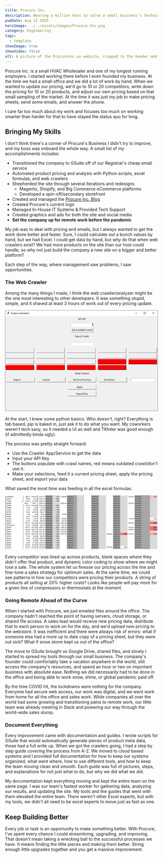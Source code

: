 ```yaml
---
title: Procure Inc.
description: Wearing a million hats to solve a small business's technical and marketing problems.
pubDate: Aug 12 2025
heroImage: ../../assets/images/Procure-Inc.png
category: Engineering
tags:
  - template
showImage: true
showVideo: false
alt: A picture of the Procureinc.us website, cropped to the header and main carousel/banner.
---
```

Procure Inc. is a small HVAC Wholesaler and one of my longest running employers. I started working there before I even founded my business. At the time we had a small office and we did a lot of work by hand. When we wanted to update our pricing, we'd go to 10 or 20 competitors, write down the pricing for 10 or 20 products, and adjust our own pricing based on that small sampling of the market. At the time it was just my job to make pricing sheets, send some emails, and answer the phone.

I care far too much about my work and focuses too much on working smarter than harder for that to have stayed the status quo for long.

## Bringing My Skills

I don't think there's a corner of Procure's Business I didn't try to improve, and my boss was onboard the whole way. A small list of my accomplishments includes:

- Transitioned the company to GSuite off of our Registrar's cheap email service
- Automated product pricing and analysis with Python scripts, excel formulas, and web crawlers
- Shepherded the site through several iterations and redesigns
	- Magento, Shopify, and Big Commerce eCommerce platforms
	- Developed a spin-off/secondary storefront
- Created and managed the [Procure Inc. Blog](https://web.archive.org/web/20220811172404/https://blog.procureinc.us/)
- Created Procure's current logo
- Managed In-House IT Systems & Provided Tech Support
- Created graphics and ads for both the site and social media
- **Set the company up for remote work before the pandemic**

My job was to deal with pricing and emails, but I always wanted to get the work done better and faster. Sure, I could calculate out a bunch values by hand, but we had Excel. I could get data by hand, but why do that when web crawlers exist? We had more products on the site than our host could handle, so why not just build the company a new site on a bigger and better platform?

Each step of the way, where management saw problems, I saw opportunities. 

### The Web Crawler

Among the many things I made, I think the web crawler/analyzer might be the one most interesting to other developers. It was something stupid, simple, and it shaved at least 3 hours of work out of every pricing update.

![Procure Inc Web Crawler/Analyzer App UI. It's mostly a grid of blank buttons and a text box for an API Key made in Python's TKInter.](../../assets/images/ProcureCrawlerApp.png)

At the start, I knew some python basics. Who doesn't, right? Everything is tab based, pip is baked in, just ask it to do what you want. My coworkers weren't tech savy, so it needed a UI as well and TKInter was good enough (if admittedly kinda ugly). 

The process was pretty straight forward:
- Use the Crawler App/Service to get the data
- Input your API Key
- The buttons populate with crawl names, red means outdated crawl/don't use it.
- Make your selections, feed it a current pricing sheet, apply the pricing sheet, and export your data

What saved the most time was feeding in all the excel formulas. 

![An excel sheet showing pricing data, formulas, and color coding](../../assets/images/ProcureCrawlerResults.png)

Every competitor was lined up across products, blank spaces where they didn't offer that product, and dynamic color coding to show where we might lose a sale. The whole system let us finesse our pricing across the line and fine-tune a sales strategy for optimum sales. At the same time, we could see patterns in how our competitors were pricing their products. A string of products all selling at 20% higher costs? Looks like people will pay more for a given line of compressors or thermostats at the moment.


### Going Remote Ahead of the Curve

When I started with Procure, we just emailed files around the office. The company hadn't reached the point of having servers, cloud storage, or shared file access. A sales lead would receive new pricing data, distribute that to each person to work on for the day, and we'd upload new pricing to the webstore. It was inefficient and there were always risk of errors: what if someone else had a more up to date copy of a pricing sheet, but they were out sick? What if snow storm kept us out of the office?

The move to GSuite brought us Google Drive, shared files, and slowly I started to spread my tools through our small business. The company's founder could comfortably take a vacation anywhere in the world, still access the company's resources, and spend an hour or two on important business with absolute ease. Nothing we did necessarily had to be done in the office and being able to work snow, shine, or global pandemic paid off.

By the time COVID hit, the lockdowns were nothing for the company. Everyone had secure web access, our work was digital, and we went work from home for all the office and sales work. While companies all over the world had some growing and transitioning pains to remote work, our little team was already meeting in Slack and powering our way through the world-wide sales slump.

### Document Everything

Every improvement came with documentation and guides. I wrote scripts for GSuite that would automatically generate pieces of product meta data, those had a full write up. When we got the crawlers going, I had a step by step guide covering the process from A-Z. We moved to cloud based systems and I provided full documentation for how to keep our systems organized, what went where, how to use different tools, and how to keep the team moving clean and smooth. Each guide was full of pictures, steps, and explanations for not just what to do, but why we did what we did.

My documentation kept everything moving and kept the entire team on the same page. I was our team's fastest worker for gathering data, analyzing our results, and updating the site. My tools and the guides that went with them elevated the entire team. There weren't other Excel experts, but with my tools, we didn't all need to be excel experts to move just as fast as one.

## Keep Building Better

Every job or task is an opportunity to make something better. With Procure, I've spent every chance I could streamlining, upgrading, and improving. That doesn't mean taking a wrecking ball to the successful processes we have. It means finding the little pieces and making them better. String enough little upgrades together and you get a massive improvement.